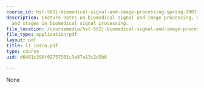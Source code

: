 ```yaml
---
course_id: hst-582j-biomedical-signal-and-image-processing-spring-2007
description: Lecture notes on biomedical signal and image processing, signals, information,
  and stages in biomedical signal processing.
file_location: /coursemedia/hst-582j-biomedical-signal-and-image-processing-spring-2007/d6481c390f02757501c3e87a13c2d5b6_l1_intro.pdf
file_type: application/pdf
layout: pdf
title: l1_intro.pdf
type: course
uid: d6481c390f02757501c3e87a13c2d5b6

---
```

None